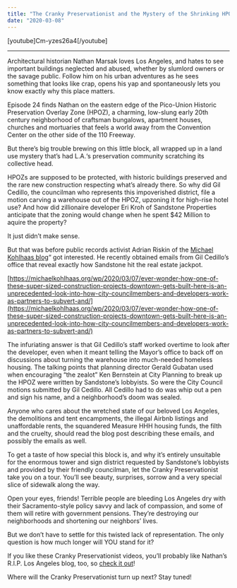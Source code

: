 ```yaml
---
title: "The Cranky Preservationist and the Mystery of the Shrinking HPOZ at 1330 W. Pico (aka \"The Albany\") (episode 24)"
date: "2020-03-08"
---
```


\[youtube\]Cm-yzes26a4\[/youtube\]

* * *

Architectural historian Nathan Marsak loves Los Angeles, and hates to see important buildings neglected and abused, whether by slumlord owners or the savage public. Follow him on his urban adventures as he sees something that looks like crap, opens his yap and spontaneously lets you know exactly why this place matters.

Episode 24 finds Nathan on the eastern edge of the Pico-Union Historic Preservation Overlay Zone (HPOZ), a charming, low-slung early 20th century neighborhood of craftsman bungalows, apartment houses, churches and mortuaries that feels a world away from the Convention Center on the other side of the 110 Freeway.

But there’s big trouble brewing on this little block, all wrapped up in a land use mystery that’s had L.A.‘s preservation community scratching its collective head.

HPOZs are supposed to be protected, with historic buildings preserved and the rare new construction respecting what’s already there. So why did Gil Cedillo, the councilman who represents this impoverished district, file a motion carving a warehouse out of the HPOZ, upzoning it for high-rise hotel use? And how did zillionaire developer Eri Kroh of Sandstone Properties anticipate that the zoning would change when he spent $42 Million to aquire the property?

It just didn’t make sense.

But that was before public records activist Adrian Riskin of the [Michael Kohlhaas blog](https://michaelkohlhaas.org)“ got interested. He recently obtained emails from Gil Cedillo’s office that reveal exactly how Sandstone hit the real estate jackpot.

[https://michaelkohlhaas.org/wp/2020/03/07/ever-wonder-how-one-of-these-super-sized-construction-projects-downtown-gets-built-here-is-an-unprecedented-look-into-how-city-councilmembers-and-developers-work-as-partners-to-subvert-and/](https://michaelkohlhaas.org/wp/2020/03/07/ever-wonder-how-one-of-these-super-sized-construction-projects-downtown-gets-built-here-is-an-unprecedented-look-into-how-city-councilmembers-and-developers-work-as-partners-to-subvert-and/)

The infuriating answer is that Gil Cedillo’s staff worked overtime to look after the developer, even when it meant telling the Mayor’s office to back off on discussions about turning the warehouse into much-needed homeless housing. The talking points that planning director Gerald Gubatan used when encouraging “the zealot” Ken Bernstein at City Planning to break up the HPOZ were written by Sandstone’s lobbyists. So were the City Council motions submitted by Gil Cedillo. All Cedillo had to do was whip out a pen and sign his name, and a neighborhood’s doom was sealed.

Anyone who cares about the wretched state of our beloved Los Angeles, the demolitions and tent encampments, the illegal Airbnb listings and unaffordable rents, the squandered Measure HHH housing funds, the filth and the cruelty, should read the blog post describing these emails, and possibly the emails as well.

To get a taste of how special this block is, and why it’s entirely unsuitable for the enormous tower and sign district requested by Sandstone’s lobbyists and provided by their friendly councilman, let the Cranky Preservationist take you on a tour. You’ll see beauty, surprises, sorrow and a very special slice of sidewalk along the way.

Open your eyes, friends! Terrible people are bleeding Los Angeles dry with their Sacramento-style policy savvy and lack of compassion, and some of them will retire with government pensions. They’re destroying our neighborhoods and shortening our neighbors’ lives.

But we don’t have to settle for this twisted lack of representation. The only question is how much longer will YOU stand for it?

If you like these Cranky Preservationist videos, you’ll probably like Nathan’s R.I.P. Los Angeles blog, too, so [check it out](http://www.RIPLosAngeles.com)!

Where will the Cranky Preservationist turn up next? Stay tuned!
